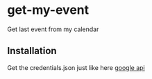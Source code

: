 # get-my-event
Get last event from my calendar

## Installation

Get the credentials.json just like here [google api](https://developers.google.com/calendar/quickstart/python?authuser=1)

